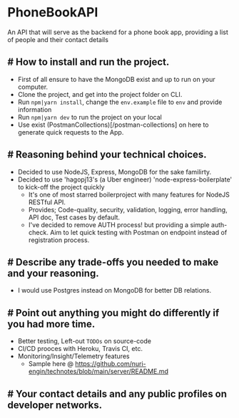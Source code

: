 # PhoneBookAPI
An API that will serve as the backend for a phone book app, providing a list of people and their contact details

## # How to install and run the project.
- First of all ensure to have the MongoDB exist and up to run on your computer.
- Clone the project, and get into the project folder on CLI.
- Run `npm|yarn install`, change the `env.example` file to `env` and provide information
- Run `npm|yarn dev` to run the project on your local
- Use exist (PostmanCollections)[/postman-collections] on here to generate quick requests to the App.

## # Reasoning behind your technical choices.
- Decided to use NodeJS, Express, MongoDB for the sake familirty.
- Decided to use 'hagopj13's (a Uber engineer) 'node-express-boilerplate' to kick-off the project quickly
  - It's one of most starred boilerproject with many features for NodeJS RESTful API.
  - Provides; Code-quality, security, validation, logging, error handling, API doc, Test cases by default.
  - I've decided to remove AUTH process! but providing a simple auth-check. Aim to let quick testing with Postman on endpoint instead of registration process.  

## # Describe any trade-offs you needed to make and your reasoning.
- I would use Postgres instead on MongoDB for better DB relations.

## # Point out anything you might do differently if you had more time.
- Better testing, Left-out `TODOs` on source-code
- CI/CD prooces with Heroku, Travis CI, etc.
- Monitoring/Insight/Telemetry features
    - Sample here @ https://github.com/nuri-engin/technotes/blob/main/server/README.md


## # Your contact details and any public profiles on developer networks.
